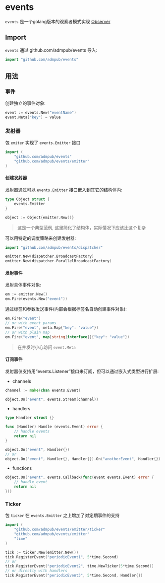 events
===========

`events` 是一个golang版本的观察者模式实现 [Observer](https://en.wikipedia.org/wiki/Observer_pattern)

Import
------

`events` 通过 github.com/admpub/events 导入:
```go
import "github.com/admpub/events"
```

用法
-----

### 事件

创建独立的事件对象:
```go
event := events.New("eventName")
event.Meta["key"] = value
```

### 发射器

包 `emiter` 实现了 `events.Emitter` 接口
```go
import (
	"github.com/admpub/events"
	"github.com/admpub/events/emitter"
)
```

#### 创建发射器

发射器通过可以 `events.Emitter` 接口嵌入到其它的结构体内:
```go
type Object struct {
	events.Emitter
}

object := Object{emitter.New()}
```
> 这是一个典型范例,
> 这里简化了结构体，实际情况下应该比这个复杂

可以用特定的调度策略来创建发射器:
```go
import "github.com/admpub/events/dispatcher"
```

``` go
emitter.New(dispatcher.BroadcastFactory)
emitter.New(dispatcher.ParallelBroadcastFactory)
```

#### 发射事件

发射具体事件对象:

```go
em := emitter.New()
em.Fire(events.New("event"))
```

通过标签和参数发送事件(内部会根据标签名自动创建事件对象):
```go
em.Fire("event")
// or with event params
em.Fire("event", meta.Map{"key": "value"})
// or with plain map
em.Fire("event", map[string]interface{}{"key": "value"})
````
> 在并发时小心访问 `event.Meta`

#### 订阅事件

发射器仅支持用“events.Listener”接口来订阅，但可以通过嵌入式类型进行扩展:

* channels
```go
channel := make(chan events.Event)

object.On("event", events.Stream(channel))
```
* handlers
```go
type Handler struct {}

func (Handler) Handle (events.Event) error {
	// handle events
	return nil
}

object.On("event", Handler{})
// or
object.On("event", Handler{}, Handler{}).On("anotherEvent", Handler{})
```
* functions
```go
object.On("event", events.Callback(func(event events.Event) error {
	// handle event
	return nil
}))
```

### Ticker
包 `ticker` 在 `events.Emitter` 之上增加了对定期事件的支持

```go
import (
	"github.com/admpub/events/emitter/ticker"
	"github.com/admpub/events/emitter"
	"time"
)
```

```go
tick := ticker.New(emitter.New())
tick.RegisterEvent("periodicEvent1", 5*time.Second)
// or
tick.RegisterEvent("periodicEvent2", time.NewTicker(5*time.Second))
// or directly with handlers
tick.RegisterEvent("periodicEvent3", 5*time.Second, Handler{})
```
